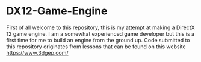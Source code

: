 # DX12-Game-Engine

First of all welcome to this repository, this is my attempt at making a DirectX 12 game engine. I am a somewhat experienced game developer but this is a first time for me to build an engine from the ground up. Code submitted to this repository originates from lessons that can be found on this website https://www.3dgep.com/
